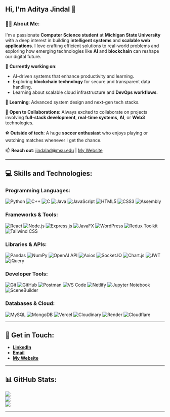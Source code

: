## Hi, I'm Aditya Jindal 👋

### 👨‍💻 About Me:
I'm a passionate **Computer Science student** at **Michigan State University** with a deep interest in building **intelligent systems** and **scalable web applications**. I love crafting efficient solutions to real-world problems and exploring how emerging technologies like **AI** and **blockchain** can reshape our digital future.

🚀 **Currently working on**:
- AI-driven systems that enhance productivity and learning.
- Exploring **blockchain technology** for secure and transparent data handling.
- Learning about scalable cloud infrastructure and **DevOps workflows**.

🌱 **Learning**: Advanced system design and next-gen tech stacks.

👯 **Open to Collaborations**: Always excited to collaborate on projects involving **full-stack development**, **real-time systems**, **AI**, or **Web3** technologies.

⚽ **Outside of tech**: A huge **soccer enthusiast** who enjoys playing or watching matches whenever I get the chance.

📫 **Reach out**: [jindalad@msu.edu](mailto:jindalad@msu.edu) | [My Website](https://adityajindal21.netlify.app)

---

## 💻 Skills and Technologies:

### **Programming Languages**:
![Python](https://img.shields.io/badge/python-3670A0?style=flat&logo=python&logoColor=ffdd54) 
![C++](https://img.shields.io/badge/c++-%2300599C.svg?style=flat&logo=c%2B%2B&logoColor=white) 
![C](https://img.shields.io/badge/c-%2300599C.svg?style=flat&logo=c&logoColor=white) 
![Java](https://img.shields.io/badge/java-%23ED8B00.svg?style=flat&logo=openjdk&logoColor=white) 
![JavaScript](https://img.shields.io/badge/javascript-%23323330.svg?style=flat&logo=javascript&logoColor=%23F7DF1E) 
![HTML5](https://img.shields.io/badge/html5-%23E34F26.svg?style=flat&logo=html5&logoColor=white) 
![CSS3](https://img.shields.io/badge/css3-%231572B6.svg?style=flat&logo=css3&logoColor=white) 
![Assembly](https://img.shields.io/badge/assembly-%23F0F0F0.svg?style=flat&logo=assembly&logoColor=black)

### **Frameworks & Tools**:
![React](https://img.shields.io/badge/react-%2320232a.svg?style=flat&logo=react&logoColor=%2361DAFB)
![Node.js](https://img.shields.io/badge/node.js-6DA55F?style=flat&logo=node.js&logoColor=white) 
![Express.js](https://img.shields.io/badge/express.js-%23404d59.svg?style=flat&logo=express&logoColor=%2361DAFB)
![JavaFX](https://img.shields.io/badge/javafx-%23FF0000.svg?style=flat&logo=javafx&logoColor=white)
![WordPress](https://img.shields.io/badge/WordPress-%23117AC9.svg?style=flat&logo=WordPress&logoColor=white)
![Redux Toolkit](https://img.shields.io/badge/Redux-Toolkit-%23593d88.svg?style=flat&logo=redux&logoColor=white) 
![Tailwind CSS](https://img.shields.io/badge/Tailwind%20CSS-%2338B2AC.svg?style=flat&logo=tailwindcss&logoColor=white)

### **Libraries & APIs**:
![Pandas](https://img.shields.io/badge/pandas-%23150458.svg?style=flat&logo=pandas&logoColor=white)
![NumPy](https://img.shields.io/badge/numpy-%23013243.svg?style=flat&logo=numpy&logoColor=white)
![OpenAI API](https://img.shields.io/badge/OpenAI%20API-%23000.svg?style=flat&logo=openai&logoColor=white) 
![Axios](https://img.shields.io/badge/axios-%23223239.svg?style=flat&logo=axios&logoColor=white)
![Socket.IO](https://img.shields.io/badge/Socket.io-black?style=flat&logo=socket.io&badgeColor=010101)
![Chart.js](https://img.shields.io/badge/chart.js-F5788D.svg?style=flat&logo=chart.js&logoColor=white)
![JWT](https://img.shields.io/badge/JWT-black?style=flat&logo=JSON%20web%20tokens)
![jQuery](https://img.shields.io/badge/jquery-%230769AD.svg?style=flat&logo=jquery&logoColor=white)

### **Developer Tools**:
![Git](https://img.shields.io/badge/git-%23F05033.svg?style=flat&logo=git&logoColor=white)
![GitHub](https://img.shields.io/badge/github-%23121011.svg?style=flat&logo=github&logoColor=white)
![Postman](https://img.shields.io/badge/Postman-FF6C37?style=flat&logo=postman&logoColor=white)
![VS Code](https://img.shields.io/badge/VS%20Code-%23007ACC.svg?style=flat&logo=visualstudiocode&logoColor=white)
![Netlify](https://img.shields.io/badge/netlify-%23000000.svg?style=flat&logo=netlify&logoColor=#00C7B7)
![Jupyter Notebook](https://img.shields.io/badge/Jupyter%20Notebook-%23F37626.svg?style=flat&logo=jupyter&logoColor=white)
![SceneBuilder](https://img.shields.io/badge/SceneBuilder-%233B4B4B.svg?style=flat&logo=oracle&logoColor=white)

### **Databases & Cloud**:
![MySQL](https://img.shields.io/badge/mysql-4479A1.svg?style=flat&logo=mysql&logoColor=white)
![MongoDB](https://img.shields.io/badge/MongoDB-%234ea94b.svg?style=flat&logo=mongodb&logoColor=white)
![Vercel](https://img.shields.io/badge/vercel-%23000000.svg?style=flat&logo=vercel&logoColor=white)
![Cloudinary](https://img.shields.io/badge/Cloudinary-%234380FF.svg?style=flat&logo=cloudinary&logoColor=white)
![Render](https://img.shields.io/badge/Render-%46E3B7.svg?style=flat&logo=render&logoColor=white)
![Cloudflare](https://img.shields.io/badge/Cloudflare-F38020?style=flat&logo=Cloudflare&logoColor=white)


---

## 🔗 Get in Touch:
- **[LinkedIn](https://linkedin.com/in/adityajindal21)**  
- **[Email](mailto:jindalad@msu.edu)**  
- **[My Website](https://adityajindal21.netlify.app)**

---

## 📊 GitHub Stats:
![](https://github-readme-stats.vercel.app/api?username=AdityaJindal21&theme=dark&hide_border=false&include_all_commits=false&count_private=false)<br/>
![](https://nirzak-streak-stats.vercel.app/?user=AdityaJindal21&theme=dark&hide_border=false)<br/>
![](https://github-readme-stats.vercel.app/api/top-langs/?username=AdityaJindal21&theme=dark&hide_border=false&include_all_commits=false&count_private=false&layout=compact)

---


